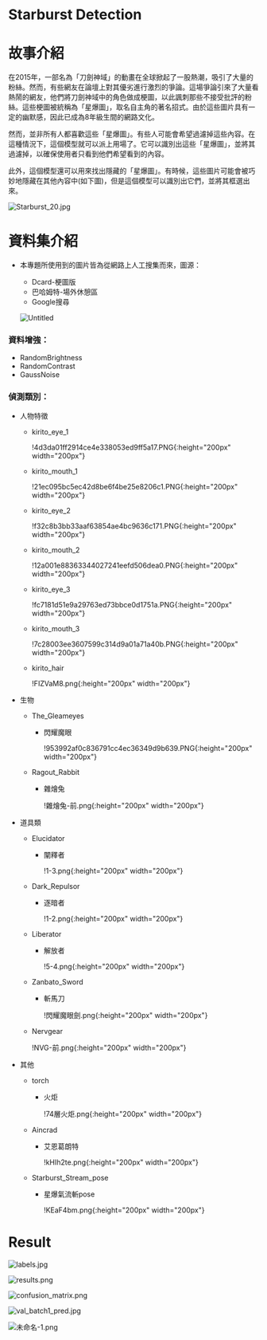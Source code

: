 # Starburst Detection

# 故事介紹

在2015年，一部名為「刀劍神域」的動畫在全球掀起了一股熱潮，吸引了大量的粉絲。然而，有些網友在論壇上對其優劣進行激烈的爭論。這場爭論引來了大量看熱鬧的網友，他們將刀劍神域中的角色做成梗圖，以此諷刺那些不接受批評的粉絲。這些梗圖被統稱為「星爆圖」，取名自主角的著名招式。由於這些圖片具有一定的幽默感，因此已成為8年級生間的網路文化。

然而，並非所有人都喜歡這些「星爆圖」。有些人可能會希望過濾掉這些內容。在這種情況下，這個模型就可以派上用場了。它可以識別出這些「星爆圖」，並將其過濾掉，以確保使用者只看到他們希望看到的內容。

此外，這個模型還可以用來找出隱藏的「星爆圖」。有時候，這些圖片可能會被巧妙地隱藏在其他內容中(如下圖)，但是這個模型可以識別出它們，並將其框選出來。

![Starburst_20.jpg](Image/Starburst_20.jpg)

# 資料集介紹

- 本專題所使用到的圖片皆為從網路上人工搜集而來，圖源：
    - Dcard-梗圖版
    - 巴哈姆特-場外休憩區
    - Google搜尋
    
    ![Untitled](Image/Untitled.png)
    

### 資料增強：

- RandomBrightness
- RandomContrast
- GaussNoise

### 偵測類別：

- 人物特徵
    - kirito_eye_1
        
        !4d3da01ff2914ce4e338053ed9ff5a17.PNG{:height="200px" width="200px"}
        
    - kirito_mouth_1
        
        !21ec095bc5ec42d8be6f4be25e8206c1.PNG{:height="200px" width="200px"}
        
    - kirito_eye_2
        
        !f32c8b3bb33aaf63854ae4bc9636c171.PNG{:height="200px" width="200px"}
        
    - kirito_mouth_2
        
        !12a001e88363344027241eefd506dea0.PNG{:height="200px" width="200px"}
        
    - kirito_eye_3
        
        !fc7181d51e9a29763ed73bbce0d1751a.PNG{:height="200px" width="200px"}
        
    - kirito_mouth_3
        
        !7c28003ee3607599c314d9a01a71a40b.PNG{:height="200px" width="200px"}
        
    - kirito_hair
        
        !FIZVaM8.png{:height="200px" width="200px"}
        

- 生物
    - The_Gleameyes
        - 閃耀魔眼
            
            !953992af0c836791cc4ec36349d9b639.PNG{:height="200px" width="200px"}
            
    - Ragout_Rabbit
        - 雜燴兔
            
            !雜燴兔-前.png{:height="200px" width="200px"}
            

- 道具類
    - Elucidator
        - 闡釋者
            
            !1-3.png{:height="200px" width="200px"}
            
    - Dark_Repulsor
        - 逐暗者
            
            !1-2.png{:height="200px" width="200px"}
            
    - Liberator
        - 解放者
            
            !5-4.png{:height="200px" width="200px"}
            
    - Zanbato_Sword
        - 斬馬刀
            
            !閃耀魔眼劍.png{:height="200px" width="200px"}
            
    - Nervgear
        
        !NVG-前.png{:height="200px" width="200px"}
        

- 其他
    - torch
        - 火炬
            
            !74層火炬.png{:height="200px" width="200px"}
            
    - Aincrad
        - 艾恩葛朗特
            
            !kHIh2te.png{:height="200px" width="200px"}
            
    - Starburst_Stream_pose
        - 星爆氣流斬pose
            
            !KEaF4bm.png{:height="200px" width="200px"}


# Result

![labels.jpg](Image/labels.jpg)

![results.png](Image/results.png)

![confusion_matrix.png](Image/confusion_matrix.png)

![val_batch1_pred.jpg](Image/val_batch1_pred.jpg)

![未命名-1.png](Image/%25E6%259C%25AA%25E5%2591%25BD%25E5%2590%258D-1.png)
